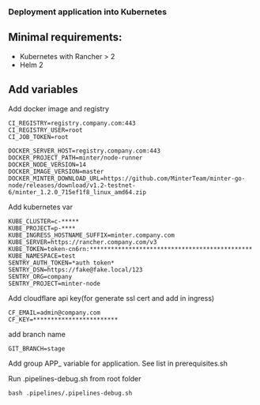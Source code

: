 ### Deployment application into Kubernetes

## Minimal requirements:
 * Kubernetes with Rancher > 2
 * Helm 2

## Add variables

Add docker image and registry
```
CI_REGISTRY=registry.company.com:443
CI_REGISTRY_USER=root
CI_JOB_TOKEN=root

DOCKER_SERVER_HOST=registry.company.com:443
DOCKER_PROJECT_PATH=minter/node-runner
DOCKER_NODE_VERSION=14
DOCKER_IMAGE_VERSION=master
DOCKER_MINTER_DOWNLOAD_URL=https://github.com/MinterTeam/minter-go-node/releases/download/v1.2-testnet-6/minter_1.2.0_715ef1f8_linux_amd64.zip
```

Add kubernetes var
```
KUBE_CLUSTER=c-*****
KUBE_PROJECT=p-****
KUBE_INGRESS_HOSTNAME_SUFFIX=minter.company.com
KUBE_SERVER=https://rancher.company.com/v3
KUBE_TOKEN=token-cn6rn:**********************************************
KUBE_NAMESPACE=test
SENTRY_AUTH_TOKEN=*auth token*
SENTRY_DSN=https://fake@fake.local/123
SENTRY_ORG=company
SENTRY_PROJECT=minter-node
```

Add cloudflare api key(for generate ssl cert and add in ingress)
```
CF_EMAIL=admin@company.com
CF_KEY=************************
```
add branch name
```
GIT_BRANCH=stage
```

Add group APP_ variable for application. See list in prerequisites.sh

Run .pipelines-debug.sh from root folder
```
bash .pipelines/.pipelines-debug.sh
```
